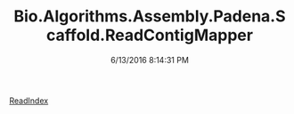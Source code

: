 ﻿---
title: Bio.Algorithms.Assembly.Padena.Scaffold.ReadContigMapper
date: 6/13/2016 8:14:31 PM
---

[ReadIndex](T-Bio.Algorithms.Assembly.Padena.Scaffold.ReadContigMapper.ReadIndex.html)

